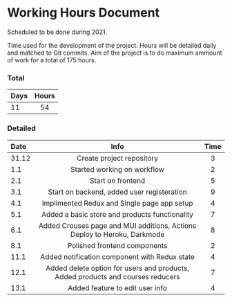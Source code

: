 # Working Hours Document

Scheduled to be done during 2021.

Time used for the development of the project. Hours will be detailed daily and matched to Git commits. Aim of the project is to do maximum ammount of work for a total of 175 hours.

### Total

| Days | Hours |
| :--  | :---: |
| 11    | 54    |

### Detailed 

| Date     | Info          | Time | 
| :------- | :-----------: | :--: | 
| 31.12    | Create project repository | 3 |
| 1.1      | Started working on workflow | 2 |
| 2.1      | Start on frontend | 5 |
| 3.1      | Start on backend, added user registeration | 9 |
| 4.1      | Implimented Redux and Single page app setup | 4 |
| 5.1      | Added a basic store and products functionality | 7 |
| 6.1      | Added Crouses page and MUI additions, Actions Deploy to Heroku, Darkmode | 8 |
| 8.1      | Polished frontend components | 2 |
| 11.1     | Added notification component with Redux state | 4 | 
| 12.1     | Added delete option for users and products, Added products and courses reducers | 7 | 
| 13.1     | Added feature to edit user info | 4 | 


 



